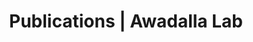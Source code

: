 ---
title: Publications | Awadalla Lab
permalink: /publications/
published: false
isPublic_b: true

publicationType_txt: journal
title_txt: "Recombination and selection at Brassica self-incompatibility loci."
pmid_tl: 10224271
publishDate_tdt: "1999/05/01T07:23:33.000Z"
journalTitle_txt: "Genetics"
volume_tpl: 152
issue_tpl: 1
authors_list: 
  - author_txt: "Awadalla P"
  - author_txt: "Charlesworth D"
---